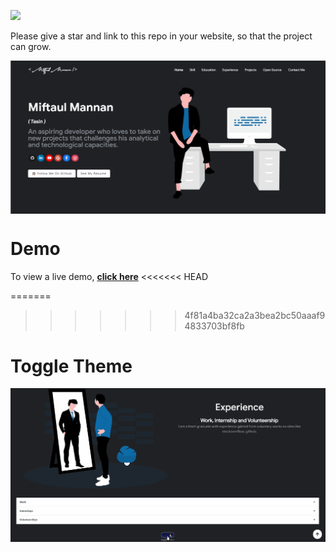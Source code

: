 <a href="https://hits.seeyoufarm.com"><img src="https://hits.seeyoufarm.com/api/count/incr/badge.svg?url=https%3A%2F%2Fgithub.com%2FTasin5541%2Fportfolio&count_bg=%2379C83D&title_bg=%23555555&icon=&icon_color=%23E7E7E7&title=hits&edge_flat=false"/></a>

Please give a star and link to this repo in your website, so that the project can grow.

<p align="center"> 
    <a href="https://pankajmandal10.github.io/portfoliopankaj/" target="_blank">
    <img src="images/theme.gif" align="center"></img>
    </a>
</p>

# Demo
To view a live demo, **[click here](https://pankajmandal10.github.io/portfoliopankaj/)**
<<<<<<< HEAD

=======
>>>>>>> 4f81a4ba32ca2a3bea2bc50aaaf94833703bf8fb
# Toggle Theme
<p align="center"> 
    <img src="images/toggle.gif" align="center"></img>
</p>

